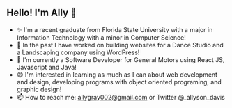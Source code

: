 ## Hello! I'm Ally 👋

- ✨ I'm a recent graduate from Florida State University with a major in Information Technology with a minor in Computer Science!
- 🔭 In the past I have worked on building websites for a Dance Studio and a Landscaping company using WordPress!
- 🌱 I’m currently a Software Developer for General Motors using React JS, Javascript and Java!
- 😄 I'm interested in learning as much as I can about web development and design, developing programs with object oriented programing, and graphic design! 
- 📫 How to reach me: allygray002@gmail.com or Twitter @_allyson_davis
